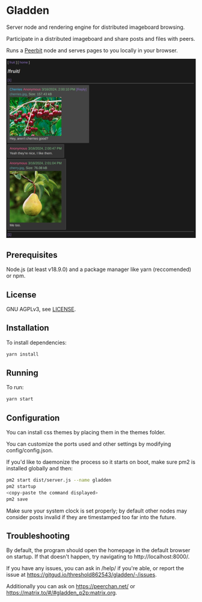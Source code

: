 # Gladden
Server node and rendering engine for distributed imageboard browsing.

Participate in a distributed imageboard and share posts and files with peers.

Runs a [Peerbit](https://github.com/dao-xyz/peerbit) node and serves pages to you locally in your browser.

![Screenshot](screenshots/screenshot01.png)

## Prerequisites
Node.js (at least v18.9.0) and a package manager like yarn (reccomended) or npm.

## License
GNU AGPLv3, see [LICENSE](LICENSE).

## Installation
To install dependencies:

```bash
yarn install
```

## Running
To run:

```bash
yarn start
 ```

## Configuration
You can install css themes by placing them in the themes folder.

You can customize the ports used and other settings by modifying config/config.json.

If you'd like to daemonize the process so it starts on boot, make sure pm2 is installed globally and then:

```bash
pm2 start dist/server.js --name gladden
pm2 startup
<copy-paste the command displayed>
pm2 save
```

Make sure your system clock is set properly; by default other nodes may consider posts invalid if they are timestamped too far into the future.

## Troubleshooting
By default, the program should open the homepage in the default browser on startup. If that doesn't happen, try navigating to http://localhost:8000/.

If you have any issues, you can ask in /help/ if you're able, or report the issue at https://gitgud.io/threshold862543/gladden/-/issues.

Additionally you can ask on https://peerchan.net/ or https://matrix.to/#/#gladden_p2p:matrix.org.
